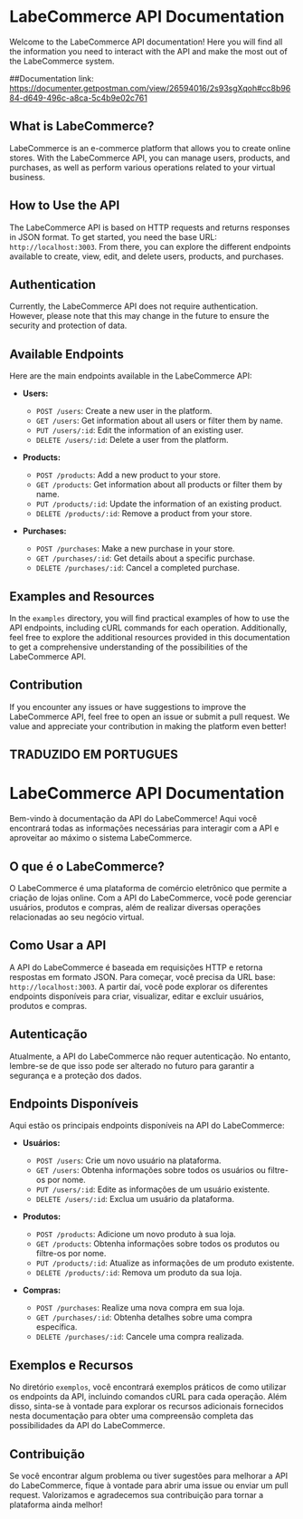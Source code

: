 # LabeCommerce API Documentation

Welcome to the LabeCommerce API documentation! Here you will find all the information you need to interact with the API and make the most out of the LabeCommerce system.

##Documentation link:
https://documenter.getpostman.com/view/26594016/2s93sgXqoh#cc8b9684-d649-496c-a8ca-5c4b9e02c761

## What is LabeCommerce?

LabeCommerce is an e-commerce platform that allows you to create online stores. With the LabeCommerce API, you can manage users, products, and purchases, as well as perform various operations related to your virtual business.

## How to Use the API

The LabeCommerce API is based on HTTP requests and returns responses in JSON format. To get started, you need the base URL: `http://localhost:3003`. From there, you can explore the different endpoints available to create, view, edit, and delete users, products, and purchases.

## Authentication

Currently, the LabeCommerce API does not require authentication. However, please note that this may change in the future to ensure the security and protection of data.

## Available Endpoints

Here are the main endpoints available in the LabeCommerce API:

- **Users:**
    - `POST /users`: Create a new user in the platform.
    - `GET /users`: Get information about all users or filter them by name.
    - `PUT /users/:id`: Edit the information of an existing user.
    - `DELETE /users/:id`: Delete a user from the platform.

- **Products:**
    - `POST /products`: Add a new product to your store.
    - `GET /products`: Get information about all products or filter them by name.
    - `PUT /products/:id`: Update the information of an existing product.
    - `DELETE /products/:id`: Remove a product from your store.

- **Purchases:**
    - `POST /purchases`: Make a new purchase in your store.
    - `GET /purchases/:id`: Get details about a specific purchase.
    - `DELETE /purchases/:id`: Cancel a completed purchase.

## Examples and Resources

In the `examples` directory, you will find practical examples of how to use the API endpoints, including cURL commands for each operation. Additionally, feel free to explore the additional resources provided in this documentation to get a comprehensive understanding of the possibilities of the LabeCommerce API.

## Contribution

If you encounter any issues or have suggestions to improve the LabeCommerce API, feel free to open an issue or submit a pull request. We value and appreciate your contribution in making the platform even better!


## TRADUZIDO EM PORTUGUES


# LabeCommerce API Documentation

Bem-vindo à documentação da API do LabeCommerce! Aqui você encontrará todas as informações necessárias para interagir com a API e aproveitar ao máximo o sistema LabeCommerce. 

## O que é o LabeCommerce?

O LabeCommerce é uma plataforma de comércio eletrônico que permite a criação de lojas online. Com a API do LabeCommerce, você pode gerenciar usuários, produtos e compras, além de realizar diversas operações relacionadas ao seu negócio virtual.

## Como Usar a API

A API do LabeCommerce é baseada em requisições HTTP e retorna respostas em formato JSON. Para começar, você precisa da URL base: `http://localhost:3003`. A partir daí, você pode explorar os diferentes endpoints disponíveis para criar, visualizar, editar e excluir usuários, produtos e compras.

## Autenticação

Atualmente, a API do LabeCommerce não requer autenticação. No entanto, lembre-se de que isso pode ser alterado no futuro para garantir a segurança e a proteção dos dados.

## Endpoints Disponíveis

Aqui estão os principais endpoints disponíveis na API do LabeCommerce:

- **Usuários:**
    - `POST /users`: Crie um novo usuário na plataforma.
    - `GET /users`: Obtenha informações sobre todos os usuários ou filtre-os por nome.
    - `PUT /users/:id`: Edite as informações de um usuário existente.
    - `DELETE /users/:id`: Exclua um usuário da plataforma.

- **Produtos:**
    - `POST /products`: Adicione um novo produto à sua loja.
    - `GET /products`: Obtenha informações sobre todos os produtos ou filtre-os por nome.
    - `PUT /products/:id`: Atualize as informações de um produto existente.
    - `DELETE /products/:id`: Remova um produto da sua loja.

- **Compras:**
    - `POST /purchases`: Realize uma nova compra em sua loja.
    - `GET /purchases/:id`: Obtenha detalhes sobre uma compra específica.
    - `DELETE /purchases/:id`: Cancele uma compra realizada.

## Exemplos e Recursos

No diretório `exemplos`, você encontrará exemplos práticos de como utilizar os endpoints da API, incluindo comandos cURL para cada operação. Além disso, sinta-se à vontade para explorar os recursos adicionais fornecidos nesta documentação para obter uma compreensão completa das possibilidades da API do LabeCommerce.

## Contribuição

Se você encontrar algum problema ou tiver sugestões para melhorar a API do LabeCommerce, fique à vontade para abrir uma issue ou enviar um pull request. Valorizamos e agradecemos sua contribuição para tornar a plataforma ainda melhor!
